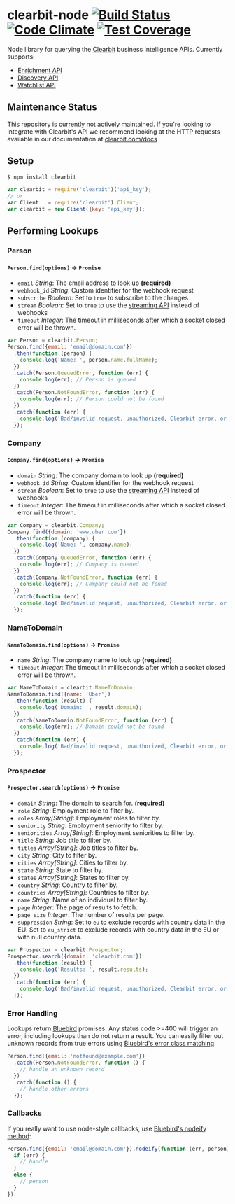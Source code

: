 clearbit-node [![Build Status](https://travis-ci.org/clearbit/clearbit-node.svg?branch=master)](https://travis-ci.org/clearbit/clearbit-node) [![Code Climate](https://codeclimate.com/github/clearbit/clearbit-node/badges/gpa.svg)](https://codeclimate.com/github/clearbit/clearbit-node) [![Test Coverage](https://codeclimate.com/github/clearbit/clearbit-node/badges/coverage.svg)](https://codeclimate.com/github/clearbit/clearbit-node)
=============

Node library for querying the [Clearbit](https://clearbit.com) business intelligence APIs. Currently supports:

* [Enrichment API](https://clearbit.com/docs#enrichment-api)
* [Discovery API](https://clearbit.com/docs#discovery-api)
* [Watchlist API](https://clearbit.com/docs#watchlist-api)

## Maintenance Status

This repository is currently not actively maintained. If you're looking to integrate with Clearbit's API we recommend looking at the HTTP requests available in our documentation at [clearbit.com/docs](https://clearbit.com/docs)

## Setup
```bash
$ npm install clearbit
```
```js
var clearbit = require('clearbit')('api_key');
// or
var Client   = require('clearbit').Client;
var clearbit = new Client({key: 'api_key'});
```

## Performing Lookups

### Person

#### `Person.find(options)` -> `Promise`
  * `email` *String*: The email address to look up **(required)**
  * `webhook_id` *String*: Custom identifier for the webhook request
  * `subscribe` *Boolean*: Set to `true` to subscribe to the changes
  * `stream` *Boolean*: Set to `true` to use the [streaming API](https://clearbit.com/docs?shell#streaming) instead of webhooks
  * `timeout` *Integer*: The timeout in milliseconds after which a socket closed error will be thrown.

```js
var Person = clearbit.Person;
Person.find({email: 'email@domain.com'})
  .then(function (person) {
    console.log('Name: ', person.name.fullName);
  })
  .catch(Person.QueuedError, function (err) {
    console.log(err); // Person is queued
  })
  .catch(Person.NotFoundError, function (err) {
    console.log(err); // Person could not be found
  })
  .catch(function (err) {
    console.log('Bad/invalid request, unauthorized, Clearbit error, or failed request');
  });
```

### Company

#### `Company.find(options)` -> `Promise`
  * `domain` *String*: The company domain to look up **(required)**
  * `webhook_id` *String*: Custom identifier for the webhook request
  * `stream` *Boolean*: Set to `true` to use the [streaming API](https://clearbit.com/docs?shell#streaming) instead of webhooks
  * `timeout` *Integer*: The timeout in milliseconds after which a socket closed error will be thrown.

```js
var Company = clearbit.Company;
Company.find({domain: 'www.uber.com'})
  .then(function (company) {
    console.log('Name: ', company.name);
  })
  .catch(Company.QueuedError, function (err) {
    console.log(err); // Company is queued
  })
  .catch(Company.NotFoundError, function (err) {
    console.log(err); // Company could not be found
  })
  .catch(function (err) {
    console.log('Bad/invalid request, unauthorized, Clearbit error, or failed request');
  });
```

### NameToDomain

#### `NameToDomain.find(options)` -> `Promise`
  * `name` *String*: The company name to look up **(required)**
  * `timeout` *Integer*: The timeout in milliseconds after which a socket closed error will be thrown.

```js
var NameToDomain = clearbit.NameToDomain;
NameToDomain.find({name: 'Uber'})
  .then(function (result) {
    console.log('Domain: ', result.domain);
  })
  .catch(NameToDomain.NotFoundError, function (err) {
    console.log(err); // Domain could not be found
  })
  .catch(function (err) {
    console.log('Bad/invalid request, unauthorized, Clearbit error, or failed request');
  });
```

### Prospector

#### `Prospector.search(options)` -> `Promise`
  * `domain` *String*: The domain to search for. **(required)**
  * `role` *String*: Employment role to filter by.
  * `roles` *Array[String]*: Employment roles to filter by.
  * `seniority` *String*: Employment seniority to filter by.
  * `seniorities` *Array[String]*: Employment seniorities to filter by.
  * `title` *String*: Job title to filter by.
  * `titles` *Array[String]*: Job titles to filter by.
  * `city` *String*: City to filter by.
  * `cities` *Array[String]*: Cities to filter by.
  * `state` *String*: State to filter by.
  * `states` *Array[String]*: States to filter by.
  * `country` *String*: Country to filter by.
  * `countries` *Array[String]*: Countries to filter by.
  * `name` *String*: Name of an individual to filter by.
  * `page` *Integer*: The page of results to fetch.
  * `page_size` *Integer*: The number of results per page.
  * `suppression` *String*: Set to `eu` to exclude records with country data in the EU. Set to `eu_strict` to exclude records with country data in the EU or with null country data.

```js
var Prospector = clearbit.Prospector;
Prospector.search({domain: 'clearbit.com'})
  .then(function (result) {
    console.log('Results: ', result.results);
  })
  .catch(function (err) {
    console.log('Bad/invalid request, unauthorized, Clearbit error, or failed request');
  });
```

### Error Handling
Lookups return [Bluebird](https://github.com/petkaantonov/bluebird) promises. Any status code >=400 will trigger an error, including lookups than do not return a result. You can easily filter out unknown records from true errors using [Bluebird's error class matching](https://github.com/petkaantonov/bluebird/blob/master/API.md#catchfunction-errorclassfunction-predicate-function-handler---promise):

```js
Person.find({email: 'notfound@example.com'})
  .catch(Person.NotFoundError, function () {
    // handle an unknown record
  })
  .catch(function () {
    // handle other errors
  });
```

### Callbacks
If you really want to use node-style callbacks, use [Bluebird's nodeify method](https://github.com/petkaantonov/bluebird/blob/master/API.md#nodeifyfunction-callback--object-options---promise):

```js
Person.find({email: 'email@domain.com'}).nodeify(function (err, person) {
  if (err) {
    // handle
  }
  else {
    // person
  }
});
```
